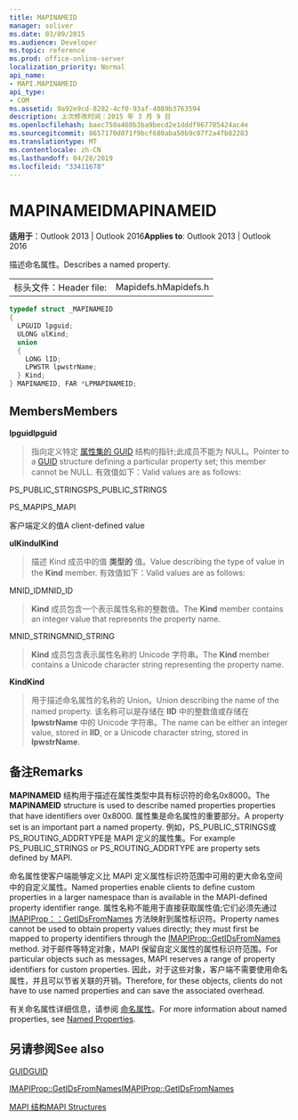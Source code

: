 ```yaml
---
title: MAPINAMEID
manager: soliver
ms.date: 03/09/2015
ms.audience: Developer
ms.topic: reference
ms.prod: office-online-server
localization_priority: Normal
api_name:
- MAPI.MAPINAMEID
api_type:
- COM
ms.assetid: 9a92e9cd-8282-4cf0-93af-4089b3763594
description: 上次修改时间：2015 年 3 月 9 日
ms.openlocfilehash: baec750a460b3ba9becd2e1dddf967705424ac4e
ms.sourcegitcommit: 8657170d071f9bcf680aba50b9c07f2a4fb82283
ms.translationtype: MT
ms.contentlocale: zh-CN
ms.lasthandoff: 04/28/2019
ms.locfileid: "33411678"
---
```

# <a name="mapinameid"></a><span data-ttu-id="5968e-103">MAPINAMEID</span><span class="sxs-lookup"><span data-stu-id="5968e-103">MAPINAMEID</span></span>

  
  
<span data-ttu-id="5968e-104">**适用于**：Outlook 2013 | Outlook 2016</span><span class="sxs-lookup"><span data-stu-id="5968e-104">**Applies to**: Outlook 2013 | Outlook 2016</span></span> 
  
<span data-ttu-id="5968e-105">描述命名属性。</span><span class="sxs-lookup"><span data-stu-id="5968e-105">Describes a named property.</span></span> 
  
|||
|:-----|:-----|
|<span data-ttu-id="5968e-106">标头文件：</span><span class="sxs-lookup"><span data-stu-id="5968e-106">Header file:</span></span>  <br/> |<span data-ttu-id="5968e-107">Mapidefs.h</span><span class="sxs-lookup"><span data-stu-id="5968e-107">Mapidefs.h</span></span>  <br/> |
   
```cpp
typedef struct _MAPINAMEID
{
  LPGUID lpguid;
  ULONG ulKind;
  union
  {
    LONG lID;
    LPWSTR lpwstrName;
  } Kind;
} MAPINAMEID, FAR *LPMAPINAMEID;

```

## <a name="members"></a><span data-ttu-id="5968e-108">Members</span><span class="sxs-lookup"><span data-stu-id="5968e-108">Members</span></span>

 <span data-ttu-id="5968e-109">**lpguid**</span><span class="sxs-lookup"><span data-stu-id="5968e-109">**lpguid**</span></span>
  
> <span data-ttu-id="5968e-110">指向定义特定 [属性集的 GUID](guid.md) 结构的指针;此成员不能为 NULL。</span><span class="sxs-lookup"><span data-stu-id="5968e-110">Pointer to a [GUID](guid.md) structure defining a particular property set; this member cannot be NULL.</span></span> <span data-ttu-id="5968e-111">有效值如下：</span><span class="sxs-lookup"><span data-stu-id="5968e-111">Valid values are as follows:</span></span> 
    
<span data-ttu-id="5968e-112">PS_PUBLIC_STRINGS</span><span class="sxs-lookup"><span data-stu-id="5968e-112">PS_PUBLIC_STRINGS</span></span>
  
> 
    
<span data-ttu-id="5968e-113">PS_MAPI</span><span class="sxs-lookup"><span data-stu-id="5968e-113">PS_MAPI</span></span>
  
> 
    
<span data-ttu-id="5968e-114">客户端定义的值</span><span class="sxs-lookup"><span data-stu-id="5968e-114">A client-defined value</span></span>
  
> 
    
 <span data-ttu-id="5968e-115">**ulKind**</span><span class="sxs-lookup"><span data-stu-id="5968e-115">**ulKind**</span></span>
  
> <span data-ttu-id="5968e-116">描述 Kind 成员中的值 **类型的** 值。</span><span class="sxs-lookup"><span data-stu-id="5968e-116">Value describing the type of value in the **Kind** member.</span></span> <span data-ttu-id="5968e-117">有效值如下：</span><span class="sxs-lookup"><span data-stu-id="5968e-117">Valid values are as follows:</span></span> 
    
<span data-ttu-id="5968e-118">MNID_ID</span><span class="sxs-lookup"><span data-stu-id="5968e-118">MNID_ID</span></span> 
  
> <span data-ttu-id="5968e-119">**Kind** 成员包含一个表示属性名称的整数值。</span><span class="sxs-lookup"><span data-stu-id="5968e-119">The **Kind** member contains an integer value that represents the property name.</span></span> 
    
<span data-ttu-id="5968e-120">MNID_STRING</span><span class="sxs-lookup"><span data-stu-id="5968e-120">MNID_STRING</span></span> 
  
> <span data-ttu-id="5968e-121">**Kind** 成员包含表示属性名称的 Unicode 字符串。</span><span class="sxs-lookup"><span data-stu-id="5968e-121">The **Kind** member contains a Unicode character string representing the property name.</span></span> 
    
 <span data-ttu-id="5968e-122">**Kind**</span><span class="sxs-lookup"><span data-stu-id="5968e-122">**Kind**</span></span>
  
> <span data-ttu-id="5968e-123">用于描述命名属性的名称的 Union。</span><span class="sxs-lookup"><span data-stu-id="5968e-123">Union describing the name of the named property.</span></span> <span data-ttu-id="5968e-124">该名称可以是存储在 **lID** 中的整数值或存储在 **lpwstrName** 中的 Unicode 字符串。</span><span class="sxs-lookup"><span data-stu-id="5968e-124">The name can be either an integer value, stored in **lID**, or a Unicode character string, stored in **lpwstrName**.</span></span>
    
## <a name="remarks"></a><span data-ttu-id="5968e-125">备注</span><span class="sxs-lookup"><span data-stu-id="5968e-125">Remarks</span></span>

<span data-ttu-id="5968e-126">**MAPINAMEID** 结构用于描述在属性类型中具有标识符的命名0x8000。</span><span class="sxs-lookup"><span data-stu-id="5968e-126">The **MAPINAMEID** structure is used to describe named properties properties that have identifiers over 0x8000.</span></span> <span data-ttu-id="5968e-127">属性集是命名属性的重要部分。</span><span class="sxs-lookup"><span data-stu-id="5968e-127">A property set is an important part a named property.</span></span> <span data-ttu-id="5968e-128">例如，PS_PUBLIC_STRINGS或PS_ROUTING_ADDRTYPE是 MAPI 定义的属性集。</span><span class="sxs-lookup"><span data-stu-id="5968e-128">For example PS_PUBLIC_STRINGS or PS_ROUTING_ADDRTYPE are property sets defined by MAPI.</span></span> 
  
<span data-ttu-id="5968e-129">命名属性使客户端能够定义比 MAPI 定义属性标识符范围中可用的更大命名空间中的自定义属性。</span><span class="sxs-lookup"><span data-stu-id="5968e-129">Named properties enable clients to define custom properties in a larger namespace than is available in the MAPI-defined property identifier range.</span></span> <span data-ttu-id="5968e-130">属性名称不能用于直接获取属性值;它们必须先通过 [IMAPIProp：：GetIDsFromNames](imapiprop-getidsfromnames.md) 方法映射到属性标识符。</span><span class="sxs-lookup"><span data-stu-id="5968e-130">Property names cannot be used to obtain property values directly; they must first be mapped to property identifiers through the [IMAPIProp::GetIDsFromNames](imapiprop-getidsfromnames.md) method.</span></span> <span data-ttu-id="5968e-131">对于邮件等特定对象，MAPI 保留自定义属性的属性标识符范围。</span><span class="sxs-lookup"><span data-stu-id="5968e-131">For particular objects such as messages, MAPI reserves a range of property identifiers for custom properties.</span></span> <span data-ttu-id="5968e-132">因此，对于这些对象，客户端不需要使用命名属性，并且可以节省关联的开销。</span><span class="sxs-lookup"><span data-stu-id="5968e-132">Therefore, for these objects, clients do not have to use named properties and can save the associated overhead.</span></span> 
  
<span data-ttu-id="5968e-133">有关命名属性详细信息，请参阅 [命名属性](mapi-named-properties.md)。</span><span class="sxs-lookup"><span data-stu-id="5968e-133">For more information about named properties, see [Named Properties](mapi-named-properties.md).</span></span>
  
## <a name="see-also"></a><span data-ttu-id="5968e-134">另请参阅</span><span class="sxs-lookup"><span data-stu-id="5968e-134">See also</span></span>



[<span data-ttu-id="5968e-135">GUID</span><span class="sxs-lookup"><span data-stu-id="5968e-135">GUID</span></span>](guid.md)
  
[<span data-ttu-id="5968e-136">IMAPIProp::GetIDsFromNames</span><span class="sxs-lookup"><span data-stu-id="5968e-136">IMAPIProp::GetIDsFromNames</span></span>](imapiprop-getidsfromnames.md)


[<span data-ttu-id="5968e-137">MAPI 结构</span><span class="sxs-lookup"><span data-stu-id="5968e-137">MAPI Structures</span></span>](mapi-structures.md)

